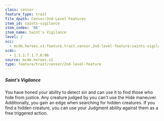 ```yaml
---
class: censor
feature_type: trait
file_dpath: Censor/2nd-Level Features
item_id: saints-vigilance
item_index: '06'
item_name: Saint's Vigilance
level: 2
scc:
  - mcdm.heroes.v1:feature.trait.censor.2nd-level-feature:saints-vigilance
scdc:
  - 1.1.1:7.1.7.6:06
source: mcdm.heroes.v1
type: feature/trait/censor/2nd-level-feature
---
```


##### Saint's Vigilance

You have honed your ability to detect sin and can use it to find those who hide from justice. Any creature judged by you can't use the Hide maneuver. Additionally, you gain an edge when searching for hidden creatures. If you find a hidden creature, you can use your Judgment ability against them as a free triggered action.

